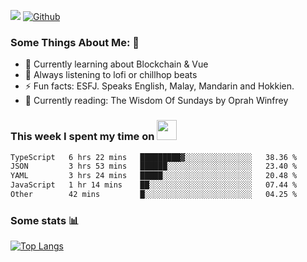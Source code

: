![](https://visitor-badge.laobi.icu/badge?page_id=seanho96.seanho96)
[![Github](https://img.shields.io/github/followers/seanho96?label=Follow&style=social)](https://github.com/seanho96)

### Some Things About Me: 👋
- 🌱 Currently learning about Blockchain & Vue
- :musical_note: Always listening to lofi or chillhop beats
- :zap: Fun facts: ESFJ. Speaks English, Malay, Mandarin and Hokkien.
- :book: Currently reading: The Wisdom Of Sundays by Oprah Winfrey

### This week I spent my time on <img src="https://media.giphy.com/media/SvQzkTQb3ZwKcj1QTO/giphy.gif" width="32">

<!--START_SECTION:waka-->

```txt
TypeScript   6 hrs 22 mins   █████████▓░░░░░░░░░░░░░░░   38.36 %
JSON         3 hrs 53 mins   ██████░░░░░░░░░░░░░░░░░░░   23.40 %
YAML         3 hrs 24 mins   █████░░░░░░░░░░░░░░░░░░░░   20.48 %
JavaScript   1 hr 14 mins    ██░░░░░░░░░░░░░░░░░░░░░░░   07.44 %
Other        42 mins         █░░░░░░░░░░░░░░░░░░░░░░░░   04.25 %
```

<!--END_SECTION:waka-->

### Some stats 📊

[![Top Langs](https://github-readme-stats.vercel.app/api/top-langs/?username=seanho96&layout=compact&theme=graywhite)](https://github.com/anuraghazra/github-readme-stats)
<br/>
<!-- ![GitHub stats](https://github-readme-stats.vercel.app/api?username=seanho96&show_icons=true&theme=graywhite)-->

